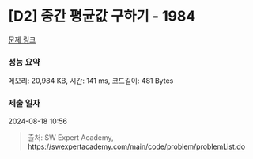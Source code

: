 # [D2] 중간 평균값 구하기 - 1984 

[문제 링크](https://swexpertacademy.com/main/code/problem/problemDetail.do?contestProbId=AV5Pw_-KAdcDFAUq) 

### 성능 요약

메모리: 20,984 KB, 시간: 141 ms, 코드길이: 481 Bytes

### 제출 일자

2024-08-18 10:56



> 출처: SW Expert Academy, https://swexpertacademy.com/main/code/problem/problemList.do
